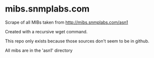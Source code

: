 # mibs.snmplabs.com

Scrape of all MIBs taken from http://mibs.snmplabs.com/asn1

Created with a recursive wget command.

This repo only exists because those sources don't seem to be in github.

All mibs are in the 'asn1' directory
